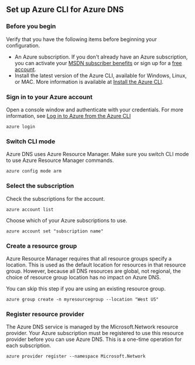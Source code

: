 ## Set up Azure CLI for Azure DNS

### Before you begin

Verify that you have the following items before beginning your configuration.

* An Azure subscription. If you don't already have an Azure subscription, you can activate your [MSDN subscriber benefits](https://azure.microsoft.com/pricing/member-offers/msdn-benefits-details/) or sign up for a [free account](https://azure.microsoft.com/pricing/free-trial/).
* Install the latest version of the Azure CLI, available for Windows, Linux, or MAC. More information is available at [Install the Azure CLI](../articles/cli-install-nodejs.md).

### Sign in to your Azure account

Open a console window and authenticate with your credentials. For more information, see [Log in to Azure from the Azure CLI](/cli/azure/authenticate-azure-cli)

```azurecli
azure login
```

### Switch CLI mode

Azure DNS uses Azure Resource Manager. Make sure you switch CLI mode to use Azure Resource Manager commands.

```azurecli
azure config mode arm
```

### Select the subscription

Check the subscriptions for the account.

```azurecli
azure account list
```

Choose which of your Azure subscriptions to use.

```azurecli
azure account set "subscription name"
```

### Create a resource group

Azure Resource Manager requires that all resource groups specify a location. This is used as the default location for resources in that resource group. However, because all DNS resources are global, not regional, the choice of resource group location has no impact on Azure DNS.

You can skip this step if you are using an existing resource group.

```azurecli
azure group create -n myresourcegroup --location "West US"
```

### Register resource provider

The Azure DNS service is managed by the Microsoft.Network resource provider. Your Azure subscription must be registered to use this resource provider before you can use Azure DNS. This is a one-time operation for each subscription.

```azurecli
azure provider register --namespace Microsoft.Network
```


